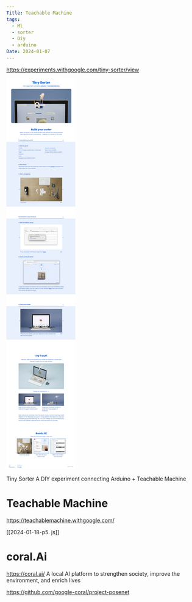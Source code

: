```yaml
---
Title: Teachable Machine
tags:
  - Ml
  - sorter
  - Diy
  - arduino
Date: 2024-01-07
---
```

https://experiments.withgoogle.com/tiny-sorter/view

![](../_asset/Pasted%20image%2020240210165535.png)

Tiny Sorter
A DIY experiment connecting Arduino + Teachable Machine
# Teachable Machine



https://teachablemachine.withgoogle.com/


[[2024-01-18-p5. js]]
# coral.Ai
https://coral.ai/
A local AI platform to strengthen society, improve the environment, and enrich lives

https://github.com/google-coral/project-posenet
